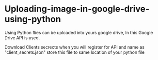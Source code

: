# Uploading-image-in-google-drive-using-python
Using Python flies can be uploaded into yours google drive,
In this Google Drive API is used.


Download Clients secrects when you will register for API and name as "client_secrets.json" store this file to same location of your python file


